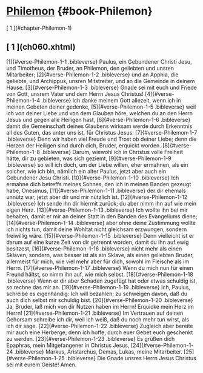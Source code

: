 # [Philemon](ch001.xhtml) {#book-Philemon}

<div id="chapterlinks-Philemon" class="chapterlinks">[&nbsp;1&nbsp;](#chapter-Philemon-1) </div>

<h2 class="chaptertitle">[&nbsp;1&nbsp;](ch060.xhtml)<span><span id="chapter-Philemon-1"></span></span></h2>
 
[1]{#verse-Philemon-1-1 .bibleverse} Paulus, ein Gebundener Christi Jesu, und Timotheus, der Bruder, an Philemon, den geliebten und unsren Mitarbeiter; 
[2]{#verse-Philemon-1-2 .bibleverse} und an Apphia, die geliebte, und Archippus, unsren Mitstreiter, und an die Gemeinde in deinem Hause. 
[3]{#verse-Philemon-1-3 .bibleverse} Gnade sei mit euch und Friede von Gott, unsrem Vater und dem Herrn Jesus Christus! 
[4]{#verse-Philemon-1-4 .bibleverse} Ich danke meinem Gott allezeit, wenn ich in meinen Gebeten deiner gedenke, 
[5]{#verse-Philemon-1-5 .bibleverse} weil ich von deiner Liebe und von dem Glauben höre, welchen du an den Herrn Jesus und gegen alle Heiligen hast, 
[6]{#verse-Philemon-1-6 .bibleverse} damit die Gemeinschaft deines Glaubens wirksam werde durch Erkenntnis all des Guten, das unter uns ist, für Christus Jesus. 
[7]{#verse-Philemon-1-7 .bibleverse} Denn wir haben viel Freude und Trost ob deiner Liebe; denn die Herzen der Heiligen sind durch dich, Bruder, erquickt worden. 
[8]{#verse-Philemon-1-8 .bibleverse} Darum, wiewohl ich in Christus volle Freiheit hätte, dir zu gebieten, was sich geziemt, 
[9]{#verse-Philemon-1-9 .bibleverse} so will ich doch, um der Liebe willen, eher ermahnen, als ein solcher, wie ich bin, nämlich ein alter Paulus, jetzt aber auch ein Gebundener Jesu Christi. 
[10]{#verse-Philemon-1-10 .bibleverse} Ich ermahne dich betreffs meines Sohnes, den ich in meinen Banden gezeugt habe, Onesimus, 
[11]{#verse-Philemon-1-11 .bibleverse} der dir ehemals unnütz war, jetzt aber dir und mir nützlich ist. 
[12]{#verse-Philemon-1-12 .bibleverse} Ich sende ihn dir hiermit zurück; du aber nimm ihn auf wie mein eigen Herz. 
[13]{#verse-Philemon-1-13 .bibleverse} Ich wollte ihn bei mir behalten, damit er mir an deiner Statt in den Banden des Evangeliums diene; 
[14]{#verse-Philemon-1-14 .bibleverse} aber ohne deine Zustimmung wollte ich nichts tun, damit deine Wohltat nicht gleichsam erzwungen, sondern freiwillig wäre. 
[15]{#verse-Philemon-1-15 .bibleverse} Denn vielleicht ist er darum auf eine kurze Zeit von dir getrennt worden, damit du ihn auf ewig besitzest, 
[16]{#verse-Philemon-1-16 .bibleverse} nicht mehr als einen Sklaven, sondern, was besser ist als ein Sklave, als einen geliebten Bruder, allermeist für mich, wie viel mehr aber für dich, sowohl im Fleische als im Herrn. 
[17]{#verse-Philemon-1-17 .bibleverse} Wenn du mich nun für einen Freund hältst, so nimm ihn auf, wie mich selbst. 
[18]{#verse-Philemon-1-18 .bibleverse} Wenn er dir aber Schaden zugefügt hat oder etwas schuldig ist, so rechne das mir an. 
[19]{#verse-Philemon-1-19 .bibleverse} Ich, Paulus, schreibe es eigenhändig: Ich will bezahlen; zu schweigen davon, daß du auch dich selbst mir schuldig bist. 
[20]{#verse-Philemon-1-20 .bibleverse} Ja, Bruder, laß mich von dir Nutzen haben im Herrn! Erquicke mein Herz im Herrn! 
[21]{#verse-Philemon-1-21 .bibleverse} Im Vertrauen auf deinen Gehorsam schreibe ich dir, weil ich weiß, daß du noch mehr tun wirst, als ich dir sage. 
[22]{#verse-Philemon-1-22 .bibleverse} Zugleich aber bereite mir auch eine Herberge, denn ich hoffe, durch euer Gebet euch geschenkt zu werden. 
[23]{#verse-Philemon-1-23 .bibleverse} Es grüßen dich Epaphras, mein Mitgefangener in Christus Jesus, 
[24]{#verse-Philemon-1-24 .bibleverse} Markus, Aristarchus, Demas, Lukas, meine Mitarbeiter. 
[25]{#verse-Philemon-1-25 .bibleverse} Die Gnade unsres Herrn Jesus Christus sei mit eurem Geiste! Amen. 